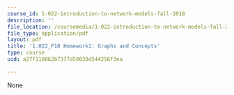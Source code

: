 ```yaml
---
course_id: 1-022-introduction-to-network-models-fall-2018
description: ''
file_location: /coursemedia/1-022-introduction-to-network-models-fall-2018/a27f118062b7377d50030d544256f3ea_MIT1_022F18_Homework1.pdf
file_type: application/pdf
layout: pdf
title: '1.022_F18 Homework1: Graphs and Concepts'
type: course
uid: a27f118062b7377d50030d544256f3ea

---
```

None
